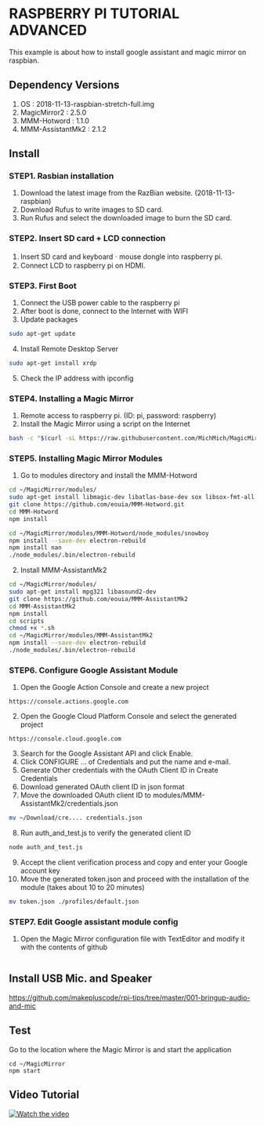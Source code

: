 # RASPBERRY PI TUTORIAL ADVANCED
This example is about how to install google assistant and magic mirror on raspbian.

## Dependency Versions
1. OS : 2018-11-13-raspbian-stretch-full.img
2. MagicMirror2 : 2.5.0
3. MMM-Hotword : 	1.1.0
4. MMM-AssistantMk2 : 2.1.2

## Install
### STEP1. Rasbian installation
1. Download the latest image from the RazBian website. (2018-11-13-raspbian)
2. Download Rufus to write images to SD card.
3. Run Rufus and select the downloaded image to burn the SD card.

### STEP2. Insert SD card + LCD connection
1. Insert SD card and keyboardㆍmouse dongle into raspberry pi.
2. Connect LCD to raspberry pi on HDMI.

### STEP3. First Boot
1. Connect the USB power cable to the raspberry pi
2. After boot is done, connect to the Internet with WIFI
3. Update packages
```sh
sudo apt-get update
```
4. Install Remote Desktop Server
```sh
sudo apt-get install xrdp
```
5. Check the IP address with ipconfig

### STEP4. Installing a Magic Mirror
1. Remote access to raspberry pi. (ID: pi, password: raspberry)
2. Install the Magic Mirror using a script on the Internet
```sh
bash -c "$(curl -sL https://raw.githubusercontent.com/MichMich/MagicMirror/master/installers/raspberry.sh)"
```

### STEP5. Installing Magic Mirror Modules
1. Go to modules directory and install the MMM-Hotword
 ```sh
cd ~/MagicMirror/modules/
sudo apt-get install libmagic-dev libatlas-base-dev sox libsox-fmt-all
git clone https://github.com/eouia/MMM-Hotword.git
cd MMM-Hotword
npm install

cd ~/MagicMirror/modules/MMM-Hotword/node_modules/snowboy
npm install --save-dev electron-rebuild
npm install nan
./node_modules/.bin/electron-rebuild
```

2. Install MMM-AssistantMk2
 ```sh
cd ~/MagicMirror/modules/
sudo apt-get install mpg321 libasound2-dev
git clone https://github.com/eouia/MMM-AssistantMk2
cd MMM-AssistantMk2
npm install
cd scripts
chmod +x *.sh
cd ~/MagicMirror/modules/MMM-AssistantMk2
npm install --save-dev electron-rebuild
./node_modules/.bin/electron-rebuild
 ```

### STEP6. Configure Google Assistant Module
1. Open the Google Action Console and create a new project
```
https://console.actions.google.com
```
2. Open the Google Cloud Platform Console and select the generated project
```
https://console.cloud.google.com
```
3. Search for the Google Assistant API and click Enable.
4. Click CONFIGURE ... of Credentials and put the name and e-mail.
5. Generate Other credentials with the OAuth Client ID in Create Credentials
6. Download generated OAuth client ID in json format
7. Move the downloaded OAuth client ID to modules/MMM-AssistantMk2/credentials.json
```sh
mv ~/Download/cre.... credentials.json
```
8. Run auth_and_test.js to verify the generated client ID
```sh
node auth_and_test.js
```
9. Accept the client verification process and copy and enter your Google account key
10. Move the generated token.json and proceed with the installation of the module (takes about 10 to 20 minutes)
```sh
mv token.json ./profiles/default.json
```

### STEP7. Edit Google assistant module config
1. Open the Magic Mirror configuration file with TextEditor and modify it with the contents of github

```

```

## Install USB Mic. and Speaker
https://github.com/makepluscode/rpi-tips/tree/master/001-bringup-audio-and-mic

##  Test
Go to the location where the Magic Mirror is and start the application
```
cd ~/MagicMirror
npm start
```

## Video Tutorial 
 [![Watch the video](https://user-images.githubusercontent.com/39910774/47252575-f0c34980-d481-11e8-9c30-5b2543b722e5.png)](https://youtu.be/gNeGzUo-wbo)
 
